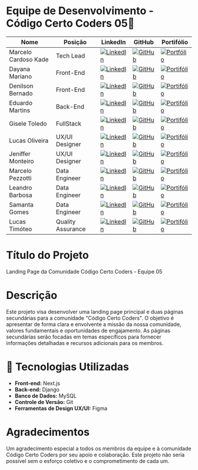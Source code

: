 # Equipe de Desenvolvimento - Código Certo Coders 05🚀

| **Nome**             | **Posição**       | **LinkedIn**                                                                                                                                                                    | **GitHub**                                                                                                                                    | **Portifólio**                                                                                                                                     |
| -------------------- | ----------------- | ------------------------------------------------------------------------------------------------------------------------------------------------------------------------------- | --------------------------------------------------------------------------------------------------------------------------------------------- | -------------------------------------------------------------------------------------------------------------------------------------------------- |
| Marcelo Cardoso Kade | Tech Lead         | [![LinkedIn](https://img.shields.io/badge/LinkedIn-C2A60A?style=for-the-badge&logo=linkedin&logoColor=white)](https://www.linkedin.com/in/marcelokade/)                         | [![GitHub](https://img.shields.io/badge/GitHub-C2A60A?style=for-the-badge&logo=github&logoColor=white)](https://github.com/MarceloKade)       | [![Portfólio](https://img.shields.io/badge/website-C2A60A?style=for-the-badge&logo=About.me&logoColor=white)](https://marcelokade.dev)             |
| Dayana Mariano       | Front-End         | [![LinkedIn](https://img.shields.io/badge/LinkedIn-C2874A?style=for-the-badge&logo=linkedin&logoColor=white)](https://www.linkedin.com/in/dayana-mariano/)                      | [![GitHub](https://img.shields.io/badge/GitHub-C2874A?style=for-the-badge&logo=github&logoColor=white)](https://github.com/day-mariano)       | [![Portifólio](https://img.shields.io/badge/website-C2874A?style=for-the-badge&logo=About.me&logoColor=white)](https://dayanamariano.dev/)         |
| Denilson Bernado     | Front-End         | [![LinkedIn](https://img.shields.io/badge/LinkedIn-C20A87?style=for-the-badge&logo=linkedin&logoColor=white)](https://www.linkedin.com/in/denilson-bernardo/)                   | [![GitHub](https://img.shields.io/badge/GitHub-C20A87?style=for-the-badge&logo=github&logoColor=white)](https://github.com/dsouloficial)      | [![Portifólio](https://img.shields.io/badge/website-C20A87?style=for-the-badge&logo=About.me&logoColor=white)](https://denilsonbernardo.dev)       |
| Eduardo Martins      | Back-End          | [![LinkedIn](https://img.shields.io/badge/LinkedIn-A60AC2?style=for-the-badge&logo=linkedin&logoColor=white)](https://www.linkedin.com/in/eduardomartins2/)                     | [![GitHub](https://img.shields.io/badge/GitHub-A60AC2?style=for-the-badge&logo=github&logoColor=white)](https://github.com/janioofi)          | [![Portifólio](https://img.shields.io/badge/website-A60AC2?style=for-the-badge&logo=About.me&logoColor=white)](https://eduardomartins.dev)         |
| Gisele Toledo        | FullStack         | [![LinkedIn](https://img.shields.io/badge/LinkedIn-660AC2?style=for-the-badge&logo=linkedin&logoColor=white)](https://www.linkedin.com/in/gisele-toledo/)                       | [![GitHub](https://img.shields.io/badge/GitHub-660AC2?style=for-the-badge&logo=github&logoColor=white)](https://github.com/giseletoledo)      | [![Portifólio](https://img.shields.io/badge/website-660AC2?style=for-the-badge&logo=About.me&logoColor=white)](https://giseletoledo.dev)           |
| Lucas Oliveira       | UX/UI Designer    | [![LinkedIn](https://img.shields.io/badge/LinkedIn-0A87C2?style=for-the-badge&logo=linkedin&logoColor=white)](https://www.linkedin.com/in/lucas-olvrr/)                         | [![GitHub](https://img.shields.io/badge/GitHub-0A87C2?style=for-the-badge&logo=github&logoColor=white)](https://github.com/Lucasolvrr)        | [![Portifólio](https://img.shields.io/badge/website-0A87C2?style=for-the-badge&logo=About.me&logoColor=white)](https://lucasolvrr.framer.website/) |
| Jeniffer Monteiro    | UX/UI Designer    | [![LinkedIn](https://img.shields.io/badge/LinkedIn-0AC2A6?style=for-the-badge&logo=linkedin&logoColor=white)](https://www.linkedin.com/in/jeniffer-monteiro-8a2a4017a/)         | [![GitHub](https://img.shields.io/badge/GitHub-0AC2A6?style=for-the-badge&logo=github&logoColor=white)](https://github.com)                   | [![Portifólio](https://img.shields.io/badge/website-0AC2A6?style=for-the-badge&logo=About.me&logoColor=white)](https://jeniffermonteiro.dev)       |
| Marcelo Pezzotti     | Data Engineer     | [![LinkedIn](https://img.shields.io/badge/LinkedIn-0AC24A?style=for-the-badge&logo=linkedin&logoColor=white)](https://www.linkedin.com/in/marcelo-pezzotti-da-silva-669a7a221/) | [![GitHub](https://img.shields.io/badge/GitHub-0AC24A?style=for-the-badge&logo=github&logoColor=white)](https://github.com/MarceloPezzotti)   | [![Portifólio](https://img.shields.io/badge/website-0AC24A?style=for-the-badge&logo=About.me&logoColor=white)](https://marcelopezzotti.dev)        |
| Leandro Barbosa      | Data Engineer     | [![LinkedIn](https://img.shields.io/badge/LinkedIn-C24A0A?style=for-the-badge&logo=linkedin&logoColor=white)](https://www.linkedin.com/in/leandrobarbosav/)                     | [![GitHub](https://img.shields.io/badge/GitHub-C24A0A?style=for-the-badge&logo=github&logoColor=white)](https://github.com/LeandroBarbosa753) | [![Portifólio](https://img.shields.io/badge/website-C24A0A?style=for-the-badge&logo=About.me&logoColor=white)](https://leandrobarbosa.dev)         |
| Samanta Gomes        | Data Engineer     | [![LinkedIn](https://img.shields.io/badge/LinkedIn-C20A0A?style=for-the-badge&logo=linkedin&logoColor=white)](https://www.linkedin.com/in/samanta-gomes8/)                      | [![GitHub](https://img.shields.io/badge/GitHub-C20A0A?style=for-the-badge&logo=github&logoColor=white)](https://github.com/Sasa-G)            | [![Portifólio](https://img.shields.io/badge/website-C20A0A?style=for-the-badge&logo=About.me&logoColor=white)](https://samantagomes.dev)           |
| Lucas Timóteo        | Quality Assurance | [![LinkedIn](https://img.shields.io/badge/LinkedIn-A6C20A?style=for-the-badge&logo=linkedin&logoColor=white)]()                                                                 | [![GitHub](https://img.shields.io/badge/GitHub-A6C20A?style=for-the-badge&logo=github&logoColor=white)](https://github.com)                   | [![Portifólio](https://img.shields.io/badge/website-A6C20A?style=for-the-badge&logo=About.me&logoColor=white)](https://lucastimoteo.dev)           |

# Título do Projeto

Landing Page da Comunidade Código Certo Coders - Equipe 05

# Descrição

Este projeto visa desenvolver uma landing page principal e duas páginas secundárias para a comunidade "Código Certo Coders". O objetivo é apresentar de forma clara e envolvente a missão da nossa comunidade, valores fundamentais e oportunidades de engajamento. As páginas secundárias serão focadas em temas específicos para fornecer informações detalhadas e recursos adicionais para os membros.

# 🎯 Tecnologias Utilizadas

- **Front-end:** Next.js
- **Back-end:** Django
- **Banco de Dados:** MySQL
- **Controle de Versão:** Git
- **Ferramentas de Design UX/UI:** Figma

# Agradecimentos

Um agradecimento especial a todos os membros da equipe e à comunidade Código Certo Coders por seu apoio e colaboração. Este projeto não seria possível sem o esforço coletivo e o comprometimento de cada um.
